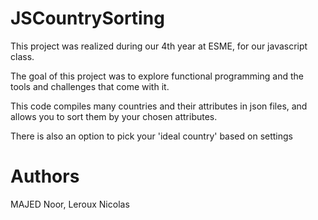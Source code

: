 # JSCountrySorting

This project was realized during our 4th year at ESME, for our javascript class.

The goal of this project was to explore functional programming and the tools and challenges that come with it.

This code compiles many countries and their attributes in json files, and allows you to sort them by your chosen attributes.

There is also an option to pick your 'ideal country' based on settings

# Authors
MAJED Noor,
Leroux Nicolas
